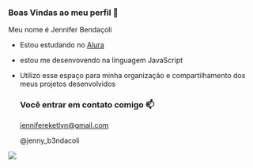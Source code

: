 ### Boas Vindas ao meu perfil 💙

Meu nome é Jennifer Bendaçoli

- Estou estudando no [Alura](https://ww.alura.com.br)
- estou me desenvovendo na linguagem JavaScript
- Utilizo esse espaço para minha organização e compartilhamento dos meus projetos desenvolvidos

  ### Você entrar em contato comigo 📫

  jennifereketlyn@gmail.com
  
  @jenny_b3ndacoli

![](https://media1.tenor.com/m/GRhNBpd-oYkAAAAd/prince3236-the-weeknd.gif)
  
